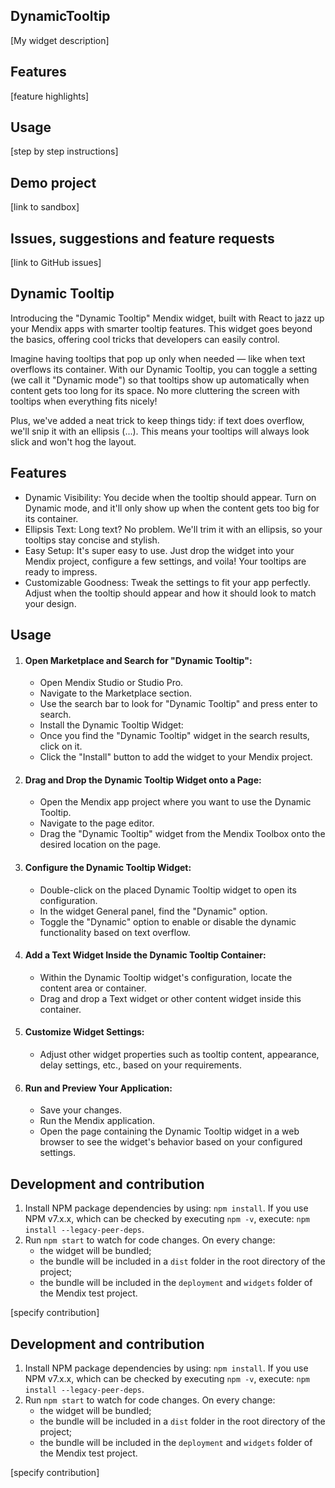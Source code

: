 ## DynamicTooltip
[My widget description]

## Features
[feature highlights]

## Usage
[step by step instructions]

## Demo project
[link to sandbox]

## Issues, suggestions and feature requests
[link to GitHub issues]
## Dynamic Tooltip

Introducing the "Dynamic Tooltip" Mendix widget, built with React to jazz up your Mendix apps with smarter tooltip
features. This widget goes beyond the basics, offering cool tricks that developers can easily control.

Imagine having tooltips that pop up only when needed — like when text overflows its container. With our Dynamic Tooltip,
you can toggle a setting (we call it "Dynamic mode") so that tooltips show up automatically when content gets too long
for its space. No more cluttering the screen with tooltips when everything fits nicely!

Plus, we've added a neat trick to keep things tidy: if text does overflow, we'll snip it with an ellipsis (...). This
means your tooltips will always look slick and won't hog the layout.

## Features

-   Dynamic Visibility: You decide when the tooltip should appear. Turn on Dynamic mode, and it'll only show up when the
    content gets too big for its container.
-   Ellipsis Text: Long text? No problem. We'll trim it with an ellipsis, so your tooltips stay concise and stylish.
-   Easy Setup: It's super easy to use. Just drop the widget into your Mendix project, configure a few settings, and
    voila! Your tooltips are ready to impress.
-   Customizable Goodness: Tweak the settings to fit your app perfectly. Adjust when the tooltip should appear and how
    it should look to match your design.

## Usage

1. #### Open Marketplace and Search for "Dynamic Tooltip":
    - Open Mendix Studio or Studio Pro.
    - Navigate to the Marketplace section.
    - Use the search bar to look for "Dynamic Tooltip" and press enter to search.
    - Install the Dynamic Tooltip Widget:
    - Once you find the "Dynamic Tooltip" widget in the search results, click on it.
    - Click the "Install" button to add the widget to your Mendix project.
2. #### Drag and Drop the Dynamic Tooltip Widget onto a Page:
    - Open the Mendix app project where you want to use the Dynamic Tooltip.
    - Navigate to the page editor.
    - Drag the "Dynamic Tooltip" widget from the Mendix Toolbox onto the desired location on the page.
3. #### Configure the Dynamic Tooltip Widget:
    - Double-click on the placed Dynamic Tooltip widget to open its configuration.
    - In the widget General panel, find the "Dynamic" option.
    - Toggle the "Dynamic" option to enable or disable the dynamic functionality based on text overflow.
4. #### Add a Text Widget Inside the Dynamic Tooltip Container:
    - Within the Dynamic Tooltip widget's configuration, locate the content area or container.
    - Drag and drop a Text widget or other content widget inside this container.
5. #### Customize Widget Settings:
    - Adjust other widget properties such as tooltip content, appearance, delay settings, etc., based on your
      requirements.
6. #### Run and Preview Your Application:
    - Save your changes.
    - Run the Mendix application.
    - Open the page containing the Dynamic Tooltip widget in a web browser to see the widget's behavior based on your
      configured settings.

## Development and contribution

1. Install NPM package dependencies by using: `npm install`. If you use NPM v7.x.x, which can be checked by executing
   `npm -v`, execute: `npm install --legacy-peer-deps`.
1. Run `npm start` to watch for code changes. On every change:
    - the widget will be bundled;
    - the bundle will be included in a `dist` folder in the root directory of the project;
    - the bundle will be included in the `deployment` and `widgets` folder of the Mendix test project.

[specify contribution]

## Development and contribution

1. Install NPM package dependencies by using: `npm install`. If you use NPM v7.x.x, which can be checked by executing `npm -v`, execute: `npm install --legacy-peer-deps`.
1. Run `npm start` to watch for code changes. On every change:
    - the widget will be bundled;
    - the bundle will be included in a `dist` folder in the root directory of the project;
    - the bundle will be included in the `deployment` and `widgets` folder of the Mendix test project.

[specify contribution]
